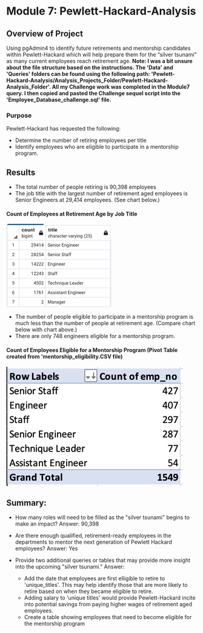 # Module 7: Pewlett-Hackard-Analysis

## Overview of Project
Using pgAdmin4 to identify future retirements and mentorship candidates within Pewlett-Hackard which will help prepare them for the “silver tsunami” as many current employees reach retirement age.
**Note:  I was a bit unsure about the file structure based on the instructions.  The 'Data' and 'Queries' folders can be found using the following path: 'Pewlett-Hackard-Analysis/Analysis_Projects_Folder/Pewlett-Hackard-Analysis_Folder'.  All my Challenge work was completed in the Module7 query.  I then copied and pasted the Challenge sequel script into the 'Employee_Database_challenge.sql' file.**


### Purpose
Pewlett-Hackard has requested the following:
* Determine the number of retiring employees per title
* Identify employees who are eligible to participate in a mentorship program.
 
 
 
## Results

* The total number of people retiring is 90,398 employees
* The job title with the largest number of retirement aged employees is Senior Engineers at 29,414 employees. (See chart below.)

#### Count of Employees at Retirement Age by Job Title
![Retirement_Age_by_Title](Screenshots/Retirements_by_title.png)


* The number of people eligible to participate in a mentorship program is much less than the number of people at retirement age. (Compare chart below with chart above.)
* There are only 748 engineers eligible for a mentorship program.

#### Count of Employees Eligible for a Mentorship Program (Pivot Table created from 'mentorship_eligibility.CSV file)
![Mentorship_employees](Screenshots/Employees_eligible_for_mentorship_program.png)



## Summary: 
* How many roles will need to be filled as the "silver tsunami" begins to make an impact?
  Answer:  90,398
  
* Are there enough qualified, retirement-ready employees in the departments to mentor the next generation of Pewlett Hackard employees?
  Answer:  Yes
  
* Provide two additional queries or tables that may provide more insight into the upcoming "silver tsunami."
  Answer:
   * Add the date that employees are first elligible to retire to 'unique_titles'.  This may help identify those that are more likely to retire based on when they became eligible to retire.
   * Adding salary to 'unique titles' would provide Pewlett-Hackard incite into potential savings from paying higher wages of retirement aged employees.
   * Create a table showing employees that need to become eligible for the mentorship program


